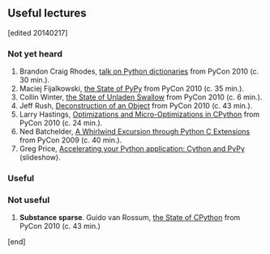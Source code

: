 ## Useful lectures

[edited 20140217]

### Not yet heard

1. Brandon Craig Rhodes, [talk on Python dictionaries](http://pyvideo.org/video/276/the-mighty-dictionary-55) from PyCon 2010 (c. 30 min.).
1. Maciej Fijalkowski, [the State of PyPy](http://pyvideo.org/video/266/pycon-2010--keynote--state-of-pypy) from PyCon 2010 (c. 35 min.).
1. Collin Winter, [the State of Unladen Swallow](http://pyvideo.org/video/262/pycon-2010--keynote--state-of-unladen-swallow) from PyCon 2010 (c. 6 min.).
1. Jeff Rush, [Deconstruction of an Object](http://pyvideo.org/video/327/pycon-2010--deconstruction-of-an-object---62) from PyCon 2010 (c. 43 min.).
1. Larry Hastings, [Optimizations and Micro-Optimizations in CPython](http://pyvideo.org/video/322/pycon-2010--optimizations-and-micro-optimizations) from PyCon 2010 (c. 24 min.).
1. Ned Batchelder, [A Whirlwind Excursion through Python C Extensions](http://nedbatchelder.com/text/whirlext.html) from PyCon 2009 (c. 40 min.).
1. Greg Price, [
Accelerating your Python application: Cython and PyPy](https://speakerdeck.com/gnprice/accelerating-your-python-application-cython-and-pypy) (slideshow).

### Useful

### Not useful

1. **Substance sparse**. Guido van Rossum, [the State of CPython](http://pyvideo.org/video/267/keynote-state-of-cpython) from PyCon 2010 (c. 43 min.)


[end]
